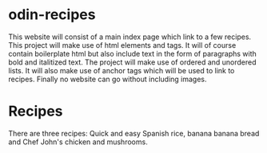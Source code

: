 # odin-recipes
This website will consist of a main index page which link to a few recipes.
This project will make use of html elements and tags. It will of course contain boilerplate html but also include text in the form of paragraphs with bold and italitized text.
The project will make use of ordered and unordered lists. It will also make use of anchor tags which will be used to link to recipes. Finally no website can go without including images.
# Recipes
There are three recipes: Quick and easy Spanish rice, banana banana bread and Chef John's chicken and mushrooms.